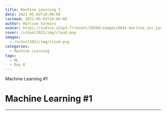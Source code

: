 ```yaml
---
title: Machine Learning I
date: 2021-05-03T10:00:00
lastmod: 2021-05-03T10:00:00
author: Martino Sorbaro
avatar: https://indico.in2p3.fr/event/20306/images/6641-martino_ini.jpeg
cover: /school2021/img/cloud.png
images:
  - /school2021/img/cloud.png
categories:
  - Machine Learning
tags:
  - ML
  - Day 8
---
```


Machine Learning #1

<!--more-->
<!---->

<!-- Dear instructor:
* The dates at the top of this markdown (.md) document will help order the classes in the portal.
Please, if you don't need to, do not change the one that is now.
* Take into account that there is a feature in the dates: if you use a date in the future, the class will be not visible in the portal until the date you have assigned.
* You can create dedicated folders if you need to.
* But if you simply need to add some pictures, you can use the folder ../static/img/ mentioned at the top as /school2021/img/
-->

<!---->

# Machine Learning #1


---

